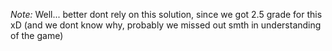 *Note:* Well... better dont rely on this solution, since we got 2.5 grade for this xD (and we dont know why, probably we missed out smth in understanding of the game)
